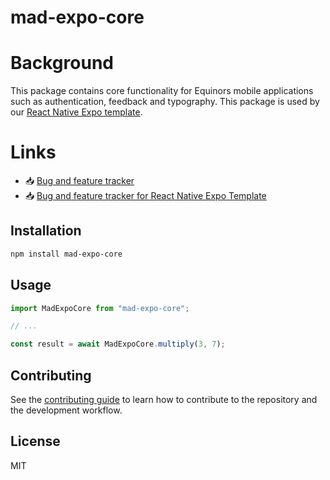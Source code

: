 # mad-expo-core

# Background
This package contains core functionality for Equinors mobile applications such as authentication, feedback and typography. This package is used by our [React Native Expo template](https://github.com/equinor/mad-react-native-expo-template).

# Links
- :inbox_tray: [Bug and feature tracker](https://github.com/equinor/mad-expo-core/projects/1)
- :inbox_tray: [Bug and feature tracker for React Native Expo Template](https://equinor-sds-si.atlassian.net/jira/software/c/projects/GDEXPO/boards/193)

## Installation

```sh
npm install mad-expo-core
```

## Usage

```js
import MadExpoCore from "mad-expo-core";

// ...

const result = await MadExpoCore.multiply(3, 7);
```

## Contributing

See the [contributing guide](CONTRIBUTING.md) to learn how to contribute to the repository and the development workflow.

## License

MIT

